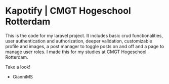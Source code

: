 # Kapotify | CMGT Hogeschool Rotterdam 
This is the code for my laravel project. It includes basic crud functionalities, user authentication and authorization, deeper validation, customizable profile and images, a post manager to toggle posts on and off and a page to manage user roles. I made this for my studies at CMGT Hogeschool Rotterdam.

Take a look!
- GianniMS
